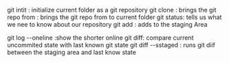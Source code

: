 git intit : initialize current folder as a git repository
git clone <URL>: brings the git repo from <URL> : brings the git repo from <URL> to current folder 
git status: tells us what we nee to know about our repository 
git add : adds <file> to the staging Area

git log --oneline :show the shorter online 
git diff: compare current uncommited state with last known git state
   git diff --sstaged : runs git diif between the staging area and last know  state
